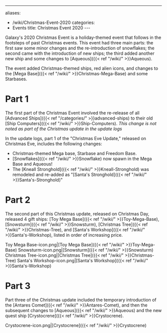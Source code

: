 ---
aliases:
- /wiki/Christmas-Event-2020
categories:
- Events
title: Christmas Event 2020
---<div class="cardcontainer" style="font-size:15px; line-height:24px">

Galaxy's 2020 Christmas Event is a holiday-themed event that follows in the footsteps of past Christmas events. This event had three main parts: the first saw some minor changes and the re-introduction of snowflakes; the second came with the introduction of new ships; the third added another new ship and some changes to [Aqueous]({{< ref "/wiki/" >}}Aqueous).

The event added Christmas-themed ships, red alien icons, and changes to the [Mega Base]({{< ref "/wiki/" >}}Christmas-Mega-Base) and some Starbases.

# Part 1

The first part of the Christmas Event involved the re-release of all [Advanced Ships]({{< ref "/categories/" >}}advanced-ships) to their old [Ship Computers]({{< ref "/wiki/" >}}Ship-Computers). _This change is not noted as part of the Christmas update in the update logs_

In the update logs, part 1 of the "Christmas Eve Update," released on Christmas Eve, includes the following changes:

- Christmas-themed Mega base, Starbase and Freedom Base.
- [Snowflakes]({{< ref "/wiki/" >}}Snowflake) now spawn in the Mega Base and Aqueous!
- The [Kneall Stronghold]({{< ref "/wiki/" >}}Kneall-Stronghold) was remodeled and re-added as "[Santa's Stronghold]({{< ref "/wiki/" >}}Santa's-Stronghold)"

# Part 2

The second part of this Christmas update, released on Christmas Day, released 4 gift ships: [Toy Mega Base]({{< ref "/wiki/" >}}Toy-Mega-Base), [Snowsturm]({{< ref "/wiki/" >}}Snowsturm), [Christmas Tree]({{< ref "/wiki/" >}}Christmas-Tree), and [Santa's Workshop]({{< ref "/wiki/" >}}Santa's-Workshop), listed in order of increasing price.

Toy Mega Base-icon.png|[Toy Mega Base]({{< ref "/wiki/" >}}Toy-Mega-Base) Snowsturm-icon.png|[Snowsturm]({{< ref "/wiki/" >}}Snowsturm) Christmas Tree-icon.png|[Christmas Tree]({{< ref "/wiki/" >}}Christmas-Tree) Santa's Workshop-icon.png|[Santa's Workshop]({{< ref "/wiki/" >}}Santa's-Workshop)

# Part 3

Part three of the Christmas update included the temporary introduction of the [Antares Comet]({{< ref "/wiki/" >}}Antares-Comet), and then the subsequent changes to [Aqueous]({{< ref "/wiki/" >}}Aqueous) and the new quest ship [Crystocrene]({{< ref "/wiki/" >}}Crystocrene).

Crystocrene-icon.png|[Crystocrene]({{< ref "/wiki/" >}}Crystocrene)

</div>